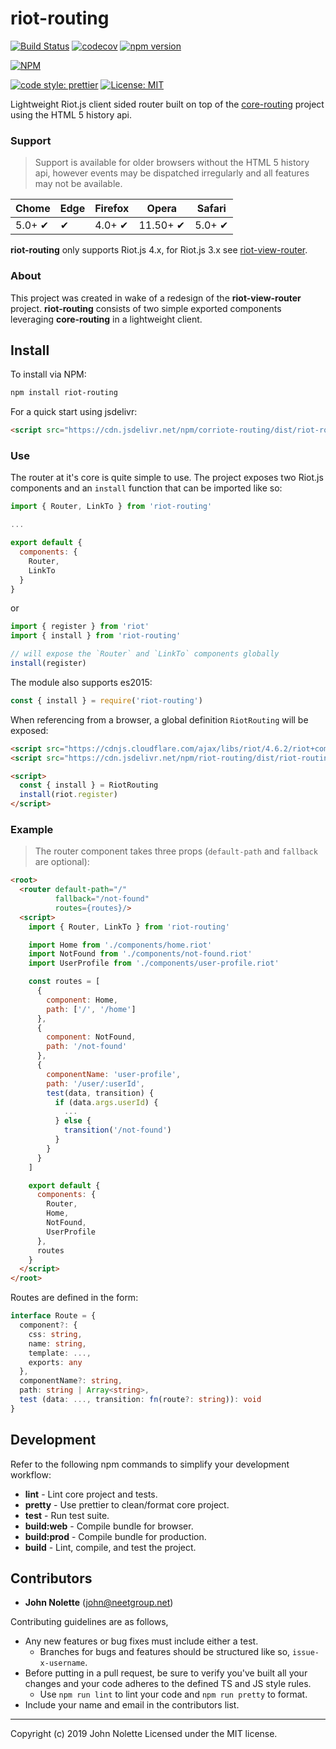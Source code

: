 # riot-routing

[![Build Status](https://img.shields.io/endpoint.svg?url=https%3A%2F%2Factions-badge.atrox.dev%2Fneetjn%2Friot-routing%2Fbadge&style=flat)](https://actions-badge.atrox.dev/neetjn/riot-routing/goto)
[![codecov](https://codecov.io/gh/neetjn/riot-routing/branch/master/graph/badge.svg)](https://codecov.io/gh/neetjn/riot-routing)
[![npm version](https://badge.fury.io/js/riot-routing.svg)](https://badge.fury.io/js/riot-routing)

[![NPM](https://nodei.co/npm/riot-routing.png)](https://nodei.co/npm/riot-routing/)

[![code style: prettier](https://img.shields.io/badge/code_style-prettier-ff69b4.svg)](https://github.com/prettier/prettier)
[![License: MIT](https://img.shields.io/badge/License-MIT-blue.svg)](LICENSE)

Lightweight Riot.js client sided router built on top of the [core-routing](https://github.com/neetjn/core-routing) project using the HTML 5 history api.

### Support

> Support is available for older browsers without the HTML 5 history api, however events may be dispatched irregularly and all features may not be available.

| Chome  | Edge | Firefox | Opera    | Safari |
|--------|------|---------|----------|--------|
| 5.0+ ✔ |  ✔   | 4.0+ ✔  | 11.50+ ✔ | 5.0+ ✔ |

**riot-routing** only supports Riot.js 4.x, for Riot.js 3.x see [riot-view-router](https://github.com/neetjn/riot-view-router).

### About

This project was created in wake of a redesign of the **riot-view-router** project. **riot-routing** consists of two simple exported components leveraging **core-routing** in a lightweight client.

## Install

To install via NPM:
```sh
npm install riot-routing
```
For a quick start using jsdelivr:
```html
<script src="https://cdn.jsdelivr.net/npm/corriote-routing/dist/riot-routing.browser.js"></script>
```

### Use

The router at it's core is quite simple to use. The project exposes two Riot.js components and an `install` function that can be imported like so:

```js
import { Router, LinkTo } from 'riot-routing'

...

export default {
  components: {
    Router,
    LinkTo
  }
}
```

or

```js
import { register } from 'riot'
import { install } from 'riot-routing'

// will expose the `Router` and `LinkTo` components globally
install(register)
```

The module also supports es2015:

```js
const { install } = require('riot-routing')
```

When referencing from a browser, a global definition `RiotRouting` will be exposed:

```html
<script src="https://cdnjs.cloudflare.com/ajax/libs/riot/4.6.2/riot+compiler.js"></script>
<script src="https://cdn.jsdelivr.net/npm/riot-routing/dist/riot-routing.browser.js"></script>

<script>
  const { install } = RiotRouting
  install(riot.register)
</script>
```

### Example

> The router component takes three props (`default-path` and `fallback` are optional):

```html
<root>
  <router default-path="/"
          fallback="/not-found"
          routes={routes}/>
  <script>
    import { Router, LinkTo } from 'riot-routing'

    import Home from './components/home.riot'
    import NotFound from './components/not-found.riot'
    import UserProfile from './components/user-profile.riot'

    const routes = [
      {
        component: Home,
        path: ['/', '/home']
      },
      {
        component: NotFound,
        path: '/not-found'
      },
      {
        componentName: 'user-profile',
        path: '/user/:userId',
        test(data, transition) {
          if (data.args.userId) {
            ...
          } else {
            transition('/not-found')
          }
        }
      }
    ]

    export default {
      components: {
        Router,
        Home,
        NotFound,
        UserProfile
      },
      routes
    }
  </script>
</root>
```

Routes are defined in the form:

```ts
interface Route = {
  component?: {
    css: string,
    name: string,
    template: ...,
    exports: any
  },
  componentName?: string,
  path: string | Array<string>,
  test (data: ..., transition: fn(route?: string)): void
}
```

## Development

Refer to the following npm commands to simplify your development workflow:

* **lint** - Lint core project and tests.
* **pretty** - Use prettier to clean/format core project.
* **test** - Run test suite.
* **build:web** - Compile bundle for browser.
* **build:prod** - Compile bundle for production.
* **build** - Lint, compile, and test the project.

## Contributors

* **John Nolette** (john@neetgroup.net)

Contributing guidelines are as follows,

* Any new features or bug fixes must include either a test.
  * Branches for bugs and features should be structured like so, `issue-x-username`.
* Before putting in a pull request, be sure to verify you've built all your changes and your code adheres to the defined TS and JS style rules.
  * Use `npm run lint` to lint your code and `npm run pretty` to format.
* Include your name and email in the contributors list.

---

Copyright (c) 2019 John Nolette Licensed under the MIT license.

